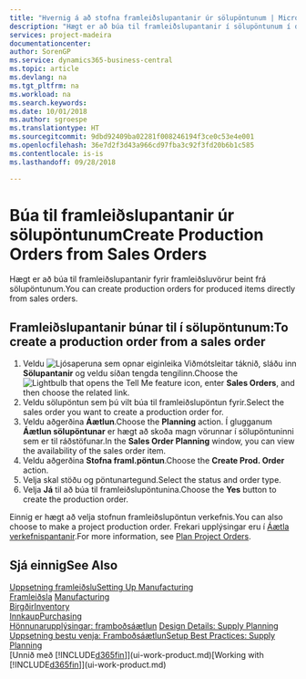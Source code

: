 ```yaml
---
title: "Hvernig á að stofna framleiðslupantanir úr sölupöntunum | Microsoft Docs"
description: "Hægt er að búa til framleiðslupantanir í sölupöntunum í deild Sölu og markaðssetningar."
services: project-madeira
documentationcenter: 
author: SorenGP
ms.service: dynamics365-business-central
ms.topic: article
ms.devlang: na
ms.tgt_pltfrm: na
ms.workload: na
ms.search.keywords: 
ms.date: 10/01/2018
ms.author: sgroespe
ms.translationtype: HT
ms.sourcegitcommit: 9dbd92409ba02281f008246194f3ce0c53e4e001
ms.openlocfilehash: 36e7d2f3d43a966cd97fba3c92f3fd20b6b1c585
ms.contentlocale: is-is
ms.lasthandoff: 09/28/2018

---
```

# <a name="create-production-orders-from-sales-orders"></a><span data-ttu-id="06112-103">Búa til framleiðslupantanir úr sölupöntunum</span><span class="sxs-lookup"><span data-stu-id="06112-103">Create Production Orders from Sales Orders</span></span>
<span data-ttu-id="06112-104">Hægt er að búa til framleiðslupantanir fyrir framleiðsluvörur beint frá sölupöntunum.</span><span class="sxs-lookup"><span data-stu-id="06112-104">You can create production orders for produced items directly from sales orders.</span></span>  

## <a name="to-create-a-production-order-from-a-sales-order"></a><span data-ttu-id="06112-105">Framleiðslupantanir búnar til í sölupöntunum:</span><span class="sxs-lookup"><span data-stu-id="06112-105">To create a production order from a sales order</span></span>  

1.  <span data-ttu-id="06112-106">Veldu ![Ljósaperuna sem opnar eiginleika Viðmótsleitar](media/ui-search/search_small.png "Segðu mér hvað þú vilt gera") táknið, sláðu inn **Sölupantanir** og veldu síðan tengda tengilinn.</span><span class="sxs-lookup"><span data-stu-id="06112-106">Choose the ![Lightbulb that opens the Tell Me feature](media/ui-search/search_small.png "Tell me what you want to do") icon, enter **Sales Orders**, and then choose the related link.</span></span>  
2.  <span data-ttu-id="06112-107">Veldu sölupöntun sem þú vilt búa til framleiðslupöntun fyrir.</span><span class="sxs-lookup"><span data-stu-id="06112-107">Select the sales order you want to create a production order for.</span></span>  
3.  <span data-ttu-id="06112-108">Veldu aðgerðina **Áætlun**.</span><span class="sxs-lookup"><span data-stu-id="06112-108">Choose the **Planning** action.</span></span> <span data-ttu-id="06112-109">Í glugganum **Áætlun sölupöntunar** er hægt að skoða magn vörunnar í sölupöntuninni sem er til ráðstöfunar.</span><span class="sxs-lookup"><span data-stu-id="06112-109">In the **Sales Order Planning** window, you can view the availability of the sales order item.</span></span>  
4.  <span data-ttu-id="06112-110">Veldu aðgerðina **Stofna framl.pöntun**.</span><span class="sxs-lookup"><span data-stu-id="06112-110">Choose the **Create Prod. Order** action.</span></span>  
5.  <span data-ttu-id="06112-111">Velja skal stöðu og pöntunartegund.</span><span class="sxs-lookup"><span data-stu-id="06112-111">Select the status and order type.</span></span>  
6.  <span data-ttu-id="06112-112">Velja **Já** til að búa til framleiðslupöntunina.</span><span class="sxs-lookup"><span data-stu-id="06112-112">Choose the **Yes** button to create the production order.</span></span>

<span data-ttu-id="06112-113">Einnig er hægt að velja stofnun framleiðslupöntun verkefnis.</span><span class="sxs-lookup"><span data-stu-id="06112-113">You can also choose to make a project production order.</span></span> <span data-ttu-id="06112-114">Frekari upplýsingar eru í [Áætla verkefnispantanir](production-how-to-plan-project-orders.md).</span><span class="sxs-lookup"><span data-stu-id="06112-114">For more information, see [Plan Project Orders](production-how-to-plan-project-orders.md).</span></span>   

## <a name="see-also"></a><span data-ttu-id="06112-115">Sjá einnig</span><span class="sxs-lookup"><span data-stu-id="06112-115">See Also</span></span>  
[<span data-ttu-id="06112-116">Uppsetning framleiðslu</span><span class="sxs-lookup"><span data-stu-id="06112-116">Setting Up Manufacturing</span></span>](production-configure-production-processes.md)  
<span data-ttu-id="06112-117">[Framleiðsla](production-manage-manufacturing.md)  </span><span class="sxs-lookup"><span data-stu-id="06112-117">[Manufacturing](production-manage-manufacturing.md)  </span></span>  
[<span data-ttu-id="06112-118">Birgðir</span><span class="sxs-lookup"><span data-stu-id="06112-118">Inventory</span></span>](inventory-manage-inventory.md)  
[<span data-ttu-id="06112-119">Innkaup</span><span class="sxs-lookup"><span data-stu-id="06112-119">Purchasing</span></span>](purchasing-manage-purchasing.md)  
<span data-ttu-id="06112-120">[Hönnunarupplýsingar: framboðsáætlun](design-details-supply-planning.md) </span><span class="sxs-lookup"><span data-stu-id="06112-120">[Design Details: Supply Planning](design-details-supply-planning.md) </span></span>  
[<span data-ttu-id="06112-121">Uppsetning bestu venja: Framboðsáætlun</span><span class="sxs-lookup"><span data-stu-id="06112-121">Setup Best Practices: Supply Planning</span></span>](setup-best-practices-supply-planning.md)  
<span data-ttu-id="06112-122">[Unnið með [!INCLUDE[d365fin](includes/d365fin_md.md)]](ui-work-product.md)</span><span class="sxs-lookup"><span data-stu-id="06112-122">[Working with [!INCLUDE[d365fin](includes/d365fin_md.md)]](ui-work-product.md)</span></span>


